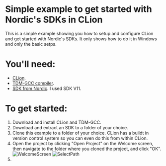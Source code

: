 # Simple example to get started with Nordic's SDKs in CLion
This is a simple example showing you how to setup and configure CLion and get started with Nordic's SDKs. It only shows how to do it in Windows and only the basic setps. 

# You'll need:
* [CLion](https://www.jetbrains.com/clion/).
* [TDM-GCC compiler](http://tdm-gcc.tdragon.net/).
* [SDK from Nordic](http://www.nordicsemi.com/eng/nordic/Products/nRF52-DK/nRF5-SDK-zip/54283). I used SDK V11.

# To get started:
1. Download and install CLion and TDM-GCC.
2. Download and extract an SDK to a folder of your choice.
3. Clone this example to a folder of your choice. CLion has a buildt in version control system so you can even do this from within CLion. 
4. Open the project by clicking "Open Project" on the Welcome screen, then navigate to the folder where you cloned the project, and click "OK". 
![WelcomeScreen](C:/Kode/Nordic/SDK_11/examples/CLion/clion-blinky/images/WelcomeScreen.png?raw=true "Welcome Screen")
![SelectPath](C:/Kode/Nordic/SDK_11/examples/CLion/clion-blinky/images/SelectPath.png "Select Path")
5. 
